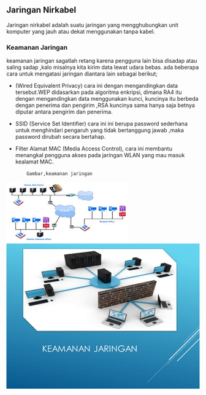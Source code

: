 ## Jaringan Nirkabel

   Jaringan nirkabel adalah suatu jaringan yang mengghubungkan unit komputer yang jauh atau dekat menggunakan tanpa kabel.
   
   ### Keamanan Jaringan 
   keamanan jaringan sagatlah retang karena pengguna lain bisa disadap atau saling sadap ,kalo misalnya kita kirim data lewat udara bebas.
   ada beberapa cara untuk mengatasi jaringan diantara lain sebagai berikut;
   
-  (Wired Equivalent Privacy) cara ini dengan mengandingkan data tersebut.WEP didasarkan pada algoritma enkripsi, dimana RA4 itu dengan 
       mengandingkan data menggunakan kunci, kuncinya itu berbeda dengan penerima dan pengirim ,RSA kuncinya sama hanya saja betnya diputar 
       antara pengirim dan penerima.
- SSID (Service Set Identifier) cara ini ini berupa password sederhana untuk menghindari pengaruh yang tidak bertanggung jawab ,maka password dirubah 
  secara bertahap.
- Filter Alamat MAC (Media Access Control), cara ini membantu menangkal pengguna akses pada jaringan WLAN yang mau masuk kealamat MAC.
 

          Gambar,keamanan jaringan

 ![image](keamanan.jpg)         ![image](KEAMANAN+JARINGAN.jpg)



